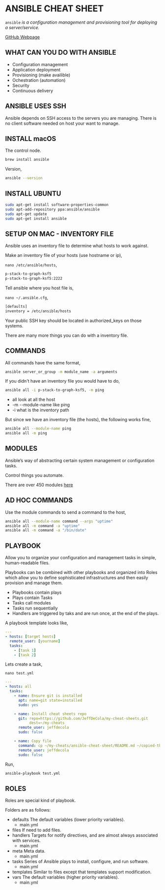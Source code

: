 # ANSIBLE CHEAT SHEET

`ansible` _is a configuration management and provisioning tool for deploying a server/service._

[GitHub Webpage](https://jeffdecola.github.io/my-cheat-sheets/)

## WHAT CAN YOU DO WITH ANSIBLE

* Configuration management
* Application deployment
* Provisioning (make availible)
* Ochestration (automation)
* Security
* Continuous delivery

## ANSIBLE USES SSH

Ansible depends on SSH access to the servers you are managing.
There is no client software needed on host your want to manage.

## INSTALL macOS

The control node.

```bash
brew install ansible
```

Version,

```bash
ansible --version
```

## INSTALL UBUNTU

```bash
sudo apt-get install software-properties-common
sudo apt-add-repository ppa:ansible/ansible
sudo apt-get update
sudo apt-get install ansible
```

## SETUP ON MAC - INVENTORY FILE

Ansible uses an inventory file to determine what hosts to work against.

Make an inventory file of your hosts (use hostname or ip),

`nano /etc/ansible/hosts`,

```bash
p-stack-to-graph-ksf5
p-stack-to-graph-ksf5:2222
```

Tell ansible where you host file is,

`nano ~/.ansible.cfg`,

```bash
[defaults]
inventory = /etc/ansible/hosts
```

Your public SSH key should be located in authorized_keys on those systems.

There are many more things you can do with a inventory file.


## COMMANDS

All commands have the same format,

```bash
ansible server_or_group -m module_name -a arguments
```

If you didn't have an inventory file you would have to do,

```bash
ansible all -i p-stack-to-graph-ksf5, -m ping
```

* all look at all the host
* -m --module-name like ping
* -i what is the inventory path

But since we have an inventory file (the hosts), the following works fine,

```bash
ansible all --module-name ping
ansible all -m ping
```

## MODULES

Ansible’s way of abstracting certain system management or configuration tasks.

Control things you automate.

There are over 450 modules [here](http://docs.ansible.com/ansible/modules_by_category.html)

## AD HOC COMMANDS

Use the module commands to send a command to the host,

```bash
ansible all --module-name command --args "uptime"
ansible all -m command -a "uptime"
ansible all -m command -a "/bin/date"
```

## PLAYBOOK

Allow you to organize your configuration and management
tasks in simple, human-readable files.

Playbooks can be combined with other playbooks and organized into
Roles which allow you to define sophisticated infrastructures and
then easily provision and manage them.

* Playbooks contain plays
* Plays contain Tasks
* Tasks call modules
* Tasks run sequentially
* Handlers are triggered by taks and are run once, at the end of the plays.

A playbook template looks like,

```yml
---
- hosts: [target hosts]
  remote_user: [yourname]
  tasks:
    - [task 1]
    - [task 2]
```

Lets create a task,

`nano test.yml`

```yml
---
- hosts: all
  tasks:
    - name: Ensure git is installed
      apt: name=git state=installed
      sudo: yes

    - name: Install cheat sheets repo
      git: repo=https://github.com/JeffDeCola/my-cheat-sheets.git
           dest=~/my-cheats
      remote_user: jeffdecola
      sudo: false

    - name: Copy file
      command: cp ~/my-cheats/ansible-cheat-sheet/README.md ~/copied-this-README.MD
      remote_user: jeffdecola
      sudo: false
```

Run,

```bash
ansible-playbook test.yml
```

## ROLES

Roles are special kind of playbook.

Folders are as follows:

* defaults      The default variables (lower priority variables).
  * main.yml
* files         If need to add files.
* handlers      Targets for notify directives, and are almost always associated with services.
  * main.yml
* meta          Meta data.
  * main.yml
* tasks         Series of Ansible plays to install, configure, and run software.
  * main.yml
* templates     Similar to files except that templates support modification.
* vars          The default variables (higher priority variables).
  * main.yml
